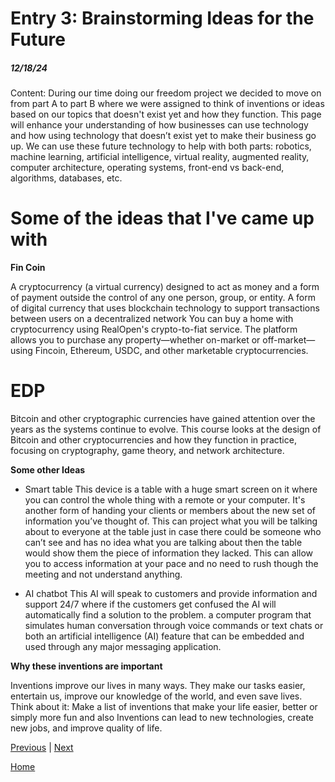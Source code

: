 # Entry 3: Brainstorming Ideas for the Future
##### 12/18/24

Content: During our time doing our freedom project we decided to move on from part A to part B where we were assigned to think of inventions or ideas based on our topics that doesn't exist yet and how they function. This page will enhance your understanding of how businesses can use technology and how using technology that doesn’t exist yet to make their business go up. We can use these future technology to help with both parts: robotics, machine learning, artificial intelligence, virtual reality, augmented reality, computer architecture, operating systems, front-end vs back-end, algorithms, databases, etc.

# **Some of the ideas that I've came up with**
**Fin Coin**

A cryptocurrency (a virtual currency) designed to act as money and a form of payment outside the control of any one person, group, or entity. A form of digital currency that uses blockchain technology to support transactions between users on a decentralized network
You can buy a home with cryptocurrency using RealOpen's crypto-to-fiat service. The platform allows you to purchase any property—whether on-market or off-market—using Fincoin, Ethereum, USDC, and other marketable cryptocurrencies.

# **EDP**

Bitcoin and other cryptographic currencies have gained attention over the years as the systems continue to evolve. This course looks at the design of Bitcoin and other cryptocurrencies and how they function in practice, focusing on cryptography, game theory, and network architecture.

**Some other Ideas**

- Smart table
This device is a table with a huge smart screen on it where you can control the whole thing with a remote or your computer. It's another form of handing your clients or members about the new set of information you’ve thought of.
This can project what you will be talking about to everyone at the table just in case there could be someone who can’t see and has no idea what you are talking about then the table would show them the piece of information they lacked.
This can allow you to access information at your pace and no need to rush though the meeting and not understand anything. 

- AI chatbot
This AI will speak to customers and provide information and support 24/7 where if the customers get confused the AI will automatically find a solution to the problem.
a computer program that simulates human conversation through voice commands or text chats or both
an artificial intelligence (AI) feature that can be embedded and used through any major messaging application.

**Why these inventions are important**

Inventions improve our lives in many ways. They make our tasks easier, entertain us, improve our knowledge of the world, and even save lives. Think about it: Make a list of inventions that make your life easier, better or simply more fun and also Inventions can lead to new technologies, create new jobs, and improve quality of life.

[Previous](entry02.md) | [Next](entry04.md)

[Home](../README.md)
